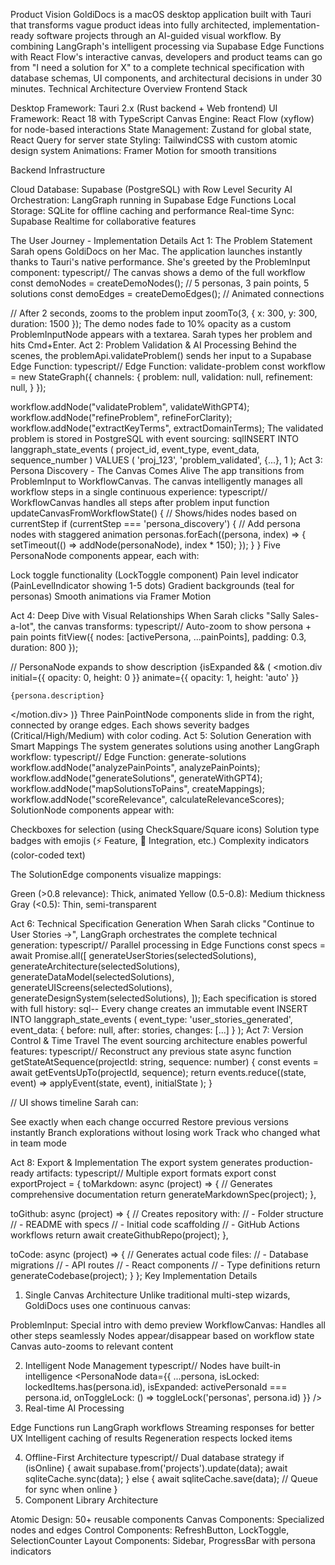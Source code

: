 Product Vision
GoldiDocs is a macOS desktop application built with Tauri that transforms vague product ideas into fully architected, implementation-ready software projects through an AI-guided visual workflow. By combining LangGraph's intelligent processing via Supabase Edge Functions with React Flow's interactive canvas, developers and product teams can go from "I need a solution for X" to a complete technical specification with database schemas, UI components, and architectural decisions in under 30 minutes.
Technical Architecture Overview
Frontend Stack

Desktop Framework: Tauri 2.x (Rust backend + Web frontend)
UI Framework: React 18 with TypeScript
Canvas Engine: React Flow (xyflow) for node-based interactions
State Management: Zustand for global state, React Query for server state
Styling: TailwindCSS with custom atomic design system
Animations: Framer Motion for smooth transitions

Backend Infrastructure

Cloud Database: Supabase (PostgreSQL) with Row Level Security
AI Orchestration: LangGraph running in Supabase Edge Functions
Local Storage: SQLite for offline caching and performance
Real-time Sync: Supabase Realtime for collaborative features

The User Journey - Implementation Details
Act 1: The Problem Statement
Sarah opens GoldiDocs on her Mac. The application launches instantly thanks to Tauri's native performance. She's greeted by the ProblemInput component:
typescript// The canvas shows a demo of the full workflow
const demoNodes = createDemoNodes(); // 5 personas, 3 pain points, 5 solutions
const demoEdges = createDemoEdges(); // Animated connections

// After 2 seconds, zooms to the problem input
zoomTo(3, { x: 300, y: 300, duration: 1500 });
The demo nodes fade to 10% opacity as a custom ProblemInputNode appears with a textarea. Sarah types her problem and hits Cmd+Enter.
Act 2: Problem Validation & AI Processing
Behind the scenes, the problemApi.validateProblem() sends her input to a Supabase Edge Function:
typescript// Edge Function: validate-problem
const workflow = new StateGraph({
  channels: {
    problem: null,
    validation: null,
    refinement: null,
  }
});

workflow.addNode("validateProblem", validateWithGPT4);
workflow.addNode("refineProblem", refineForClarity);
workflow.addNode("extractKeyTerms", extractDomainTerms);
The validated problem is stored in PostgreSQL with event sourcing:
sqlINSERT INTO langgraph_state_events (
  project_id, event_type, event_data, sequence_number
) VALUES (
  'proj_123', 'problem_validated', {...}, 1
);
Act 3: Persona Discovery - The Canvas Comes Alive
The app transitions from ProblemInput to WorkflowCanvas. The canvas intelligently manages all workflow steps in a single continuous experience:
typescript// WorkflowCanvas handles all steps after problem input
function updateCanvasFromWorkflowState() {
  // Shows/hides nodes based on currentStep
  if (currentStep === 'persona_discovery') {
    // Add persona nodes with staggered animation
    personas.forEach((persona, index) => {
      setTimeout(() => addNode(personaNode), index * 150);
    });
  }
}
Five PersonaNode components appear, each with:

Lock toggle functionality (LockToggle component)
Pain level indicator (PainLevelIndicator showing 1-5 dots)
Gradient backgrounds (teal for personas)
Smooth animations via Framer Motion

Act 4: Deep Dive with Visual Relationships
When Sarah clicks "Sally Sales-a-lot", the canvas transforms:
typescript// Auto-zoom to show persona + pain points
fitView({ 
  nodes: [activePersona, ...painPoints], 
  padding: 0.3, 
  duration: 800 
});

// PersonaNode expands to show description
{isExpanded && (
  <motion.div
    initial={{ opacity: 0, height: 0 }}
    animate={{ opacity: 1, height: 'auto' }}
  >
    {persona.description}
  </motion.div>
)}
Three PainPointNode components slide in from the right, connected by orange edges. Each shows severity badges (Critical/High/Medium) with color coding.
Act 5: Solution Generation with Smart Mappings
The system generates solutions using another LangGraph workflow:
typescript// Edge Function: generate-solutions
workflow.addNode("analyzePainPoints", analyzePainPoints);
workflow.addNode("generateSolutions", generateWithGPT4);
workflow.addNode("mapSolutionsToPains", createMappings);
workflow.addNode("scoreRelevance", calculateRelevanceScores);
SolutionNode components appear with:

Checkboxes for selection (using CheckSquare/Square icons)
Solution type badges with emojis (⚡ Feature, 🔗 Integration, etc.)
Complexity indicators (color-coded text)

The SolutionEdge components visualize mappings:

Green (>0.8 relevance): Thick, animated
Yellow (0.5-0.8): Medium thickness
Gray (<0.5): Thin, semi-transparent

Act 6: Technical Specification Generation
When Sarah clicks "Continue to User Stories →", LangGraph orchestrates the complete technical generation:
typescript// Parallel processing in Edge Functions
const specs = await Promise.all([
  generateUserStories(selectedSolutions),
  generateArchitecture(selectedSolutions),
  generateDataModel(selectedSolutions),
  generateUIScreens(selectedSolutions),
  generateDesignSystem(selectedSolutions),
]);
Each specification is stored with full history:
sql-- Every change creates an immutable event
INSERT INTO langgraph_state_events (
  event_type: 'user_stories_generated',
  event_data: { before: null, after: stories, changes: [...] }
);
Act 7: Version Control & Time Travel
The event sourcing architecture enables powerful features:
typescript// Reconstruct any previous state
async function getStateAtSequence(projectId: string, sequence: number) {
  const events = await getEventsUpTo(projectId, sequence);
  return events.reduce((state, event) => 
    applyEvent(state, event), initialState
  );
}

// UI shows timeline
<ProgressBar>
  <HistoryTimeline events={events} onRestore={restoreToEvent} />
</ProgressBar>
Sarah can:

See exactly when each change occurred
Restore previous versions instantly
Branch explorations without losing work
Track who changed what in team mode

Act 8: Export & Implementation
The export system generates production-ready artifacts:
typescript// Multiple export formats
export const exportProject = {
  toMarkdown: async (project) => {
    // Generates comprehensive documentation
    return generateMarkdownSpec(project);
  },
  
  toGithub: async (project) => {
    // Creates repository with:
    // - Folder structure
    // - README with specs
    // - Initial code scaffolding
    // - GitHub Actions workflows
    return await createGithubRepo(project);
  },
  
  toCode: async (project) => {
    // Generates actual code files:
    // - Database migrations
    // - API routes
    // - React components
    // - Type definitions
    return generateCodebase(project);
  }
};
Key Implementation Details
1. Single Canvas Architecture
Unlike traditional multi-step wizards, GoldiDocs uses one continuous canvas:

ProblemInput: Special intro with demo preview
WorkflowCanvas: Handles all other steps seamlessly
Nodes appear/disappear based on workflow state
Canvas auto-zooms to relevant content

2. Intelligent Node Management
typescript// Nodes have built-in intelligence
<PersonaNode 
  data={{
    ...persona,
    isLocked: lockedItems.has(persona.id),
    isExpanded: activePersonaId === persona.id,
    onToggleLock: () => toggleLock('personas', persona.id)
  }}
/>
3. Real-time AI Processing

Edge Functions run LangGraph workflows
Streaming responses for better UX
Intelligent caching of results
Regeneration respects locked items

4. Offline-First Architecture
typescript// Dual database strategy
if (isOnline) {
  await supabase.from('projects').update(data);
  await sqliteCache.sync(data);
} else {
  await sqliteCache.save(data);
  // Queue for sync when online
}
5. Component Library Architecture

Atomic Design: 50+ reusable components
Canvas Components: Specialized nodes and edges
Control Components: RefreshButton, LockToggle, SelectionCounter
Layout Components: Sidebar, ProgressBar with persona indicators